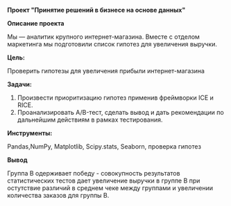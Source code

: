 **Проект "Принятие решений в бизнесе на основе данных"**

**Описание проекта**

Мы — аналитик крупного интернет-магазина. Вместе с отделом маркетинга мы подготовили список гипотез для увеличения выручки.

**Цель:**

Проверить гипотезы для увеличения прибыли интернет-магазина

**Задачи:**

1. Произвести приоритизацию гипотез применив фреймворки ICE и RICE.
2. Проанализировать A/B-тест, сделать вывод и дать рекомендации по дальнейшим действиям в рамках тестирования.

**Инструменты:**

Pandas,NumPy, Matplotlib, Scipy.stats, Seaborn, проверка гипотез

**Вывод**

Группа В одерживает победу - совокупность результатов статистических тестов дает увеличение выручки в группе В при остутствие различий в среднем чеке между группами  и увеличении количества заказов для группы В.
